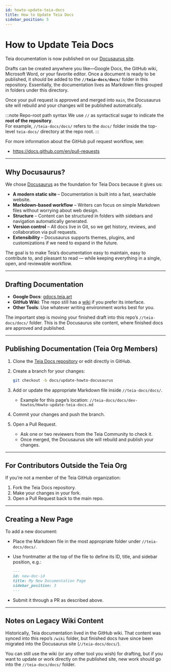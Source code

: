 ```yaml
---
id: howto-update-teia-docs
title: How to Update Teia Docs
sidebar_position: 5
---
```


# How to Update Teia Docs

Teia documentation is now published on our [Docusaurus site](https://docs.teia.art).

Drafts can be created anywhere you like—Google Docs, the GitHub wiki, Microsoft Word, or your favorite editor. Once a document is ready to be published, it should be added to the **`//teia-docs/docs/`** folder in this repository. Essentially, the documentation lives as Markdown files grouped in folders under this directory.

Once your pull request is approved and merged into `main`, the Docusaurus site will rebuild and your changes will be published automatically.

:::note Repo-root path syntax
We use `//` as syntactical sugar to indicate the **root of the repository**.  
For example, `//teia-docs/docs/` refers to the `docs/` folder inside the top-level `teia-docs/` directory at the repo root.
:::

For more information about the GitHub pull request workflow, see:
- https://docs.github.com/en/pull-requests

---

## Why Docusaurus?

We chose [Docusaurus](https://docusaurus.io/) as the foundation for Teia Docs because it gives us:

- **A modern static site** – Documentation is built into a fast, searchable website.  
- **Markdown-based workflow** – Writers can focus on simple Markdown files without worrying about web design.  
- **Structure** – Content can be structured in folders with sidebars and navigation automatically generated.  
- **Version control** – All docs live in Git, so we get history, reviews, and collaboration via pull requests.  
- **Extensibility** – Docusaurus supports themes, plugins, and customizations if we need to expand in the future.  

The goal is to make Teia’s documentation easy to maintain, easy to contribute to, and pleasant to read — while keeping everything in a single, open, and reviewable workflow.

---

## Drafting Documentation

- **Google Docs**: [gdocs.teia.art](https://gdocs.teia.art)  
- **GitHub Wiki**: The repo still has a [wiki](https://github.com/teia-community/teia-docs/wiki) if you prefer its interface.  
- **Other Tools**: Use whatever writing environment works best for you.

The important step is moving your finished draft into this repo’s `//teia-docs/docs/` folder. This is the Docusaurus site content, where finished docs are approved and published.

---

## Publishing Documentation (Teia Org Members)

1. Clone the [Teia Docs repository](https://github.com/teia-community/teia-docs) or edit directly in GitHub.  
2. Create a branch for your changes:

   ~~~bash
   git checkout -b docs/update-howto-docusaurus
   ~~~

3. Add or update the appropriate Markdown file inside `//teia-docs/docs/`.  
   - Example for this page’s location: `//teia-docs/docs/dev-howtos/Howto-update-teia-docs.md`  
4. Commit your changes and push the branch.  
5. Open a Pull Request.  
   - Ask one or two reviewers from the Teia Community to check it.  
   - Once merged, the Docusaurus site will rebuild and publish your changes.

---

## For Contributors Outside the Teia Org

If you’re not a member of the Teia GitHub organization:

1. Fork the Teia Docs repository.  
2. Make your changes in your fork.  
3. Open a Pull Request back to the main repo.

---

## Creating a New Page

To add a new document:

- Place the Markdown file in the most appropriate folder under `//teia-docs/docs/`.  
- Use frontmatter at the top of the file to define its ID, title, and sidebar position, e.g.:

  ~~~markdown
  ---
  id: new-doc-id
  title: My New Documentation Page
  sidebar_position: 3
  ---
  ~~~

- Submit it through a PR as described above.

---

## Notes on Legacy Wiki Content

Historically, Teia documentation lived in the GitHub wiki. That content was synced into this repo’s `/wiki` folder, but finished docs have since been migrated into the Docusaurus site (`//teia-docs/docs/`).

You can still use the wiki (or any other tool you wish) for drafting, but if you want to update or work directly on the published site, new work should go into the `//teia-docs/docs/` folder.
